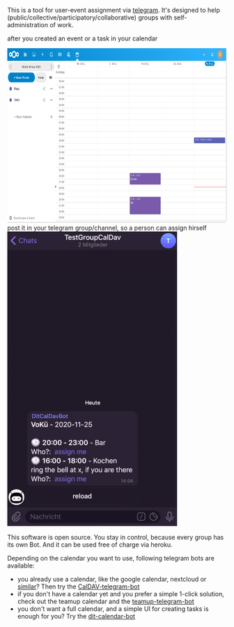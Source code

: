 This is a tool for user-event assignment via [telegram](https://telegram.org/). It's designed to help (public/collective/participatory/collaborative) groups with self-administration of work.

after you created an event or a task in your calendar 

<img src="doc/calendar.png" height="400"/>
post it in your telegram group/channel, so a person can assign hirself
<img src="doc/telegram-bot.gif" alt="telegram-gif"/>

This software is open source. You stay in control, because every group has its own Bot. And it can be used free of charge via heroku.

Depending on the calendar you want to use, following telegram bots are available:
* you already use a calendar, like the google calendar, nextcloud or [similar](https://en.wikipedia.org/wiki/CalDAV#Server)? Then try the [CalDAV-telegram-bot](https://github.com/dit-calendar/caldav-telegram-bot)
* if you don't have a calendar yet and you prefer a simple 1-click solution, check out the teamup calendar and the [teamup-telegram-bot](https://github.com/dit-calendar/teamup-telegram-bot)
* you don't want a full calendar, and a simple UI for creating tasks is enough for you? Try the [dit-calendar-bot](https://github.com/dit-calendar/dit-calendar-bot)
